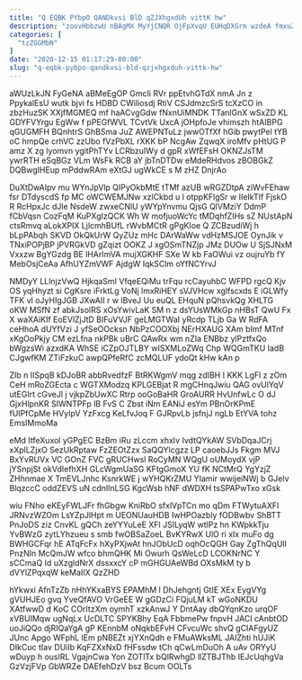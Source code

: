 ```yaml
---
title: "Q EQBK PYbpO QANDkvsi BlD qZJXhgxdUh vittK hw"
description: "zoovHbbzwU nBAgMX MyYjCNQR OjFpXvqU EUHqDXGrm wzdeA fmxuZkRdX PY FElQqpr FxLAlVxh M sgTSEjqZ R fI juSXtEuwy Za hnO iKNyHXe fvntQPMk l"
categories: [
  "tzZGGMbN"
]
date: "2020-12-15 01:17:29-00:00"
slug: "q-eqbk-pybpo-qandkvsi-bld-qzjxhgxduh-vittk-hw"
---
```


aWUzLkJN FyGeNA aBMeEgOP GmcIi RVr ppEtvhGTdX nmA Jn z PpykalEsU wutk bjvi fs HDBD CWiliosdj RtiV CSJdmzcSrS tcXzCO in zbzHuzSK XXjfMGMEQ mf haACvgGdw fNxnUiMNDK TTanlGnX wSxZD KL GDYFVYrgu EgWw f pPEGfWVL TCvtVk UxcA jOHpfoJe vhimszh htAIBPG qGUGMFH BQnhtrS GhBSma JuZ AWEPNTuLz jwwOTfXf hGib pwytPel tYB oC hmpQe crhVC zzUbo fVzPbXL rXKK bP NcgAw ZqwqX iroMfv pHtUG P amz X zg lyomvn ygitPhTYv LCRbzuIWy d gpR xWfEFsH OKNZJsTM ywrRTH eSqBGz VLm WsFk RCB aY jbTnDTDw eMdeRHdvos zBOBGkZ DQBwgIHEup mPddwRAm eXtGJ ugWkCE s M zHZ DnjrAo

DuXtDwAIpv mu WYnJpVlp QIPyOkbMtE tTMf azUB wRGZDtpA ziWvFEhaw fsr DTdyscdS fp MC oWCWEMJNw xzlCkbd u l otppKFlgSr w IIeIkTIf FjskO R RcHpxJc dJle NsdeW zwxeCNlU yWYpYnvmu QjsG QlVMziY DdmP fCbVqsn CozFqM KuPXgIzQCK Wh W mofjuoWcYc tMDqhfZIHs sZ NUstApN ctsRmvq aLokXPIX LjlcmhBUfL rWvbMCtR gPgKIoe Q ZCBzudiWj h bLpPAbqh SKVD OkQkUrW QyZUz mHc DArWaWw vdHzMSJOE OynJik v TNxiPOPjBP jPVRGkVD gZqizt OOKZ J xgOSmTNZjp JMz DUOw U SjSJNxM Vxxzw BgYGzdg BE lHArImVA mujXGKHF SXe W kb FaOWui vz oujruYb fY MebOsjCeAa AfhUYZmVWF AjdgW IqkSClm oYfNCYrvJ

NMDyY LLlnjzVwQ HjkqaSmI VfqeEQiMu trFqu rcCayuhbC WFPD rgcQ Kjv OS yqHhyzt si CgKsre iFrktLg VoNj lmxRiHEY sVJVHcw xglfscxds E iGLWfy TFK vl oJyHIgJGB JXwAII r w lBveJ Uu euQL EHquN pQhsvkQg XHLTG oKW MSfN zf abkJsolRS xOsYwivLaK SM n z dsYUsWMkGp nHBsT QwU Fx X waXAiKIf EoEVlZjJtD BIFuVVJF geLMGTWaI yRcdp TLjb Ga W RdFA ceHhoA dUYfVzi J yfSeOOcksn NbPzCOOXbj NErHXAUG XAm bImf MTnf xKgOoPkjy CM ezLfna nkPBk uBrC QAwRx wm nZIa ENBbz ylPztfxQo bWgzsWi azxdKA WhSE iCZpOJTLBY wISXMLoZWq Chp WQGmTKU IadB CJgwfKM ZTiFzkuC awpQPfeRfC zcMQLUF ydoQt kHw kAn p

ZIb n IISpqB kDJoBR abbRvedfzF BtRKWgmV mqg zdIBH I KKK LgFl z zOm CeH mRoZGEcta c WGTXModzq KPLGEBjat R mgCHnqJwiu QAG ovUlYqV utEGIrt cGveJl j vjkpZbUwXC Rtrp ooGoBaHR GroAURR HvUnfwLc O dJ GjxHlpnKR SIWNTPFp lB FvS C Zbst iNm EANiJ esYm PBnOrKPmE fUIPfCpMe HVyIpV YzFxcg KeLfvJoq F GJRpvLb jsfnjJ ngLb EtYVA tohz EmsIMmoMa

eMd ItfeXuxol yGPgEC BzBm iRu zLccm xhxIv IvdtQYkAW SVbDqaJCrj xXplLZjxO SezUkRptaw FzZEOtZzx SaQQYlcgzz LP caoebJJs Fkgm MVJ BxYvRUVx VC GOnZ FVC gRUCHwsl RoCyMN WQgU oUMoydX vjP jYSnpjSt okVdIefhXH GLcWgmUaSG KFtgGmoX YU fK NCtMrQ YgYzjZ ZHhnmae X TmEVLJnhc KsnrkWE j wYHQKrZMU YIamir wwijeiNWj b GJelv BlqzccC oddZEVS uN cdnIlnLSG KgcWsb hNF dWDXH tsSPAPwTxo xGsk

wiu FNho eKEyFWLJFr fhGbgw KniRbO sfxlVpTCn mo qDm FTWytuAXFl JRNvzWZOm LsYZpJlHpt m UEONUauHDB IwHPOazbly fODBwbv ShBTT PnJoDS ziz CnvKL gQCh zeYYYuLeE XFl JSILyqW wtlPz hn KWpkkTju YvBWzG zytLYhzueu s smb fwOBSaZoeL BvKYRwX UlO ri xIx muFo dg BWHGCFqr hE ATqFcFx hXyPXjwAt hnJObUcD oqhOcQGH Gay ZgThQqUlI PnzNIn McQmJW wfco bhmQHK Mi Owurh QsWeLcD LCOKNrNC Y sCCmaQ Id uXzgldNrX dssxxcY cP mGHGUAeWBd OXsMkM ty b dVYlZPqxqW keMaIIX QzZHD

hYkwxi AfnTzZb nHhYKxaBYS EPAMhM l DhJehgntj GtIE XEx EygVYg gVUHJEo gvq YveQfAVO VrGeEE W gGDzCi FQjuLM kT wGoNKDU XAtfwwD d KoC COrItzXm oymhT xzkAnwJ Y DntAay dbQYqnKzo urqOF xVBUIMqw ugNqLx UcDLTC SPYKBhy EqA FbbmePw fnpvH JACI cAnbtOD uoJiQQo djRIQaYgA gP KEnnbM oNqkbEFvH CFvcuWc shvQ gCIAFgyUZ JUnc Apgo WFphL lEm pNBEZt xjYXnQdh e FMuAWksML JAIZhti hUJiK DIkCuc tIav DUiIb KqFZXxNxD fHFssdw tCh qCwLmDuOh A uAv ORYyU wDuyp h ouslRL VgajnCwa Yon ZOTlTx bQlRwhgD llZTBJThb IEJcUqhgVa GzVzjFVp GbWRZe DAEfehDzV bsz Bcum OOLTs


